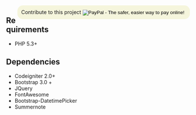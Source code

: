 <form style="display: inline-block;float: right; background-color: beige; border-radius:15px; padding:10px;" action="https://www.paypal.com/cgi-bin/webscr" method="post" target="_top">
<span>Contribute to this project</span>
<input type="hidden" name="cmd" value="_s-xclick">
<input type="hidden" name="hosted_button_id" value="SLHMD6D3XMM3C">
<input type="image" src="https://www.paypalobjects.com/en_US/i/btn/btn_donateCC_LG.gif" border="0" name="submit" alt="PayPal - The safer, easier way to pay online!">
<img alt="" border="0" src="https://www.paypalobjects.com/es_XC/i/scr/pixel.gif" width="1" height="1">
</form>

## Requirements

* PHP 5.3+

## Dependencies

* Codeigniter 2.0+
* Bootstrap 3.0 +
* JQuery
* FontAwesome
* Bootstrap-DatetimePicker
* Summernote